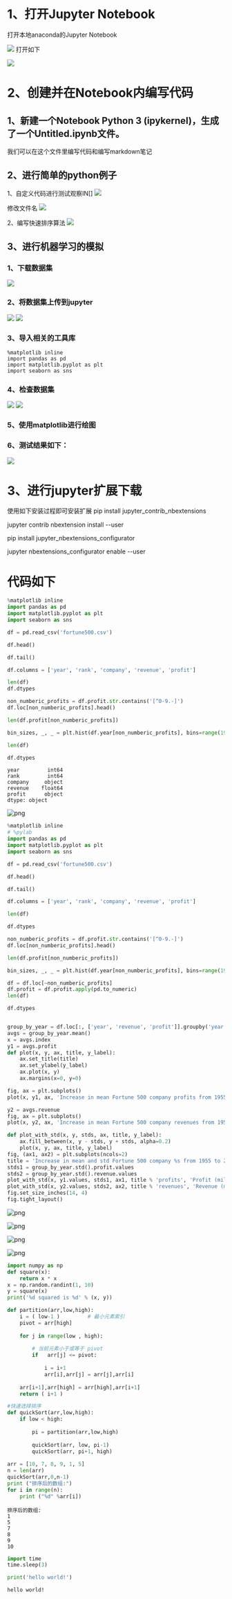 # 1、打开Jupyter Notebook
打开本地anaconda的Jupyter Notebook

![](https://github.com/floweral/images/blob/lab4/p4.png)
打开如下

![](https://github.com/floweral/images/blob/lab4/p1.png)


# 2、创建并在Notebook内编写代码
## 1、新建一个Notebook Python 3 (ipykernel)，生成了一个Untitled.ipynb文件。
我们可以在这个文件里编写代码和编写markdown笔记


## 2、进行简单的python例子
1、自定义代码进行测试观察IN[]
![](https://github.com/floweral/images/blob/lab4/p2.png)

修改文件名
![](https://github.com/floweral/images/blob/lab4/p3.png)

2、编写快速排序算法
![](https://github.com/floweral/images/blob/lab4/p5.png)

## 3、进行机器学习的模拟
### 1、下载数据集
![](https://github.com/floweral/images/blob/lab4/p6.png)

### 2、将数据集上传到jupyter
![](https://github.com/floweral/images/blob/lab4/p7.png)
![](https://github.com/floweral/images/blob/lab4/p8.png)

### 3、导入相关的工具库
    %matplotlib inline
    import pandas as pd
    import matplotlib.pyplot as plt
    import seaborn as sns
   
### 4、检查数据集
![](https://github.com/floweral/images/blob/lab4/p9.png)
![](https://github.com/floweral/images/blob/lab4/p10.png)

### 5、使用matplotlib进行绘图

### 6、测试结果如下：

![](https://github.com/floweral/images/blob/lab4/p11.png)

# 3、进行jupyter扩展下载
使用如下安装过程即可安装扩展
pip install jupyter_contrib_nbextensions

jupyter contrib nbextension install --user

pip install jupyter_nbextensions_configurator

jupyter nbextensions_configurator enable --user





# 代码如下
```python
%matplotlib inline
import pandas as pd
import matplotlib.pyplot as plt
import seaborn as sns

df = pd.read_csv('fortune500.csv')

df.head()

df.tail()

df.columns = ['year', 'rank', 'company', 'revenue', 'profit']

len(df)
df.dtypes

non_numberic_profits = df.profit.str.contains('[^0-9.-]')
df.loc[non_numberic_profits].head()

len(df.profit[non_numberic_profits])

bin_sizes, _, _ = plt.hist(df.year[non_numberic_profits], bins=range(1955, 2006))

len(df)

df.dtypes

```




    year         int64
    rank         int64
    company     object
    revenue    float64
    profit      object
    dtype: object




    
![png](output_2_1.png)
    

```python
%matplotlib inline
# %pylab
import pandas as pd
import matplotlib.pyplot as plt
import seaborn as sns

df = pd.read_csv('fortune500.csv')

df.head()

df.tail()

df.columns = ['year', 'rank', 'company', 'revenue', 'profit']

len(df)

df.dtypes

non_numberic_profits = df.profit.str.contains('[^0-9.-]')
df.loc[non_numberic_profits].head()

len(df.profit[non_numberic_profits])

bin_sizes, _, _ = plt.hist(df.year[non_numberic_profits], bins=range(1955, 2006))

df = df.loc[~non_numberic_profits]
df.profit = df.profit.apply(pd.to_numeric)
len(df)

df.dtypes


group_by_year = df.loc[:, ['year', 'revenue', 'profit']].groupby('year')
avgs = group_by_year.mean()
x = avgs.index
y1 = avgs.profit
def plot(x, y, ax, title, y_label):
    ax.set_title(title)
    ax.set_ylabel(y_label)
    ax.plot(x, y)
    ax.margins(x=0, y=0)

fig, ax = plt.subplots()
plot(x, y1, ax, 'Increase in mean Fortune 500 company profits from 1955 to 2005', 'Profit (millions)')

y2 = avgs.revenue
fig, ax = plt.subplots()
plot(x, y2, ax, 'Increase in mean Fortune 500 company revenues from 1955 to 2005', 'Revenue (millions)')

def plot_with_std(x, y, stds, ax, title, y_label):
    ax.fill_between(x, y - stds, y + stds, alpha=0.2)
    plot(x, y, ax, title, y_label)
fig, (ax1, ax2) = plt.subplots(ncols=2)
title = 'Increase in mean and std Fortune 500 company %s from 1955 to 2005'
stds1 = group_by_year.std().profit.values
stds2 = group_by_year.std().revenue.values
plot_with_std(x, y1.values, stds1, ax1, title % 'profits', 'Profit (millions)')
plot_with_std(x, y2.values, stds2, ax2, title % 'revenues', 'Revenue (millions)')
fig.set_size_inches(14, 4)
fig.tight_layout()


```


    
![png](output_3_0.png)
    



    
![png](output_3_1.png)
    



    
![png](output_3_2.png)
    



    
![png](output_3_3.png)
    



```python
import numpy as np
def square(x):
    return x * x
x = np.random.randint(1, 10)
y = square(x)
print('%d squared is %d' % (x, y))

```


```python
def partition(arr,low,high): 
    i = ( low-1 )         # 最小元素索引
    pivot = arr[high]     
  
    for j in range(low , high): 
  
        # 当前元素小于或等于 pivot 
        if   arr[j] <= pivot: 
          
            i = i+1 
            arr[i],arr[j] = arr[j],arr[i] 
  
    arr[i+1],arr[high] = arr[high],arr[i+1] 
    return ( i+1 ) 

#快速选择排序
def quickSort(arr,low,high): 
    if low < high: 
  
        pi = partition(arr,low,high) 
  
        quickSort(arr, low, pi-1) 
        quickSort(arr, pi+1, high) 
  
arr = [10, 7, 8, 9, 1, 5] 
n = len(arr) 
quickSort(arr,0,n-1) 
print ("排序后的数组:") 
for i in range(n): 
    print ("%d" %arr[i])
```

    排序后的数组:
    1
    5
    7
    8
    9
    10
    


```python
import time
time.sleep(3)
```


```python
print('hello world!')
```

    hello world!
    
